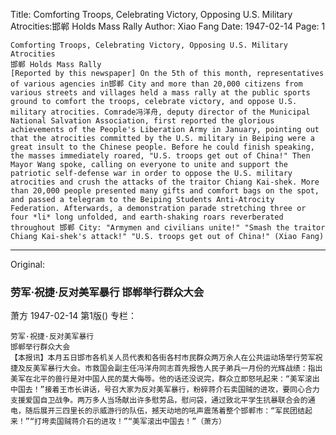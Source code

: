 Title: Comforting Troops, Celebrating Victory, Opposing U.S. Military Atrocities:邯郸 Holds Mass Rally
Author: Xiao Fang
Date: 1947-02-14
Page: 1

    Comforting Troops, Celebrating Victory, Opposing U.S. Military Atrocities
    邯郸 Holds Mass Rally
    [Reported by this newspaper] On the 5th of this month, representatives of various agencies in邯郸 City and more than 20,000 citizens from various streets and villages held a mass rally at the public sports ground to comfort the troops, celebrate victory, and oppose U.S. military atrocities. Comrade冯洋舟, deputy director of the Municipal National Salvation Association, first reported the glorious achievements of the People's Liberation Army in January, pointing out that the atrocities committed by the U.S. military in Beiping were a great insult to the Chinese people. Before he could finish speaking, the masses immediately roared, "U.S. troops get out of China!" Then Mayor Wang spoke, calling on everyone to unite and support the patriotic self-defense war in order to oppose the U.S. military atrocities and crush the attacks of the traitor Chiang Kai-shek. More than 20,000 people presented many gifts and comfort bags on the spot, and passed a telegram to the Beiping Students Anti-Atrocity Federation. Afterwards, a demonstration parade stretching three or four *li* long unfolded, and earth-shaking roars reverberated throughout 邯郸 City: "Armymen and civilians unite!" "Smash the traitor Chiang Kai-shek's attack!" "U.S. troops get out of China!" (Xiao Fang)



<hr /> 

Original: 


### 劳军·祝捷·反对美军暴行  邯郸举行群众大会
萧方
1947-02-14
第1版()
专栏：

    劳军·祝捷·反对美军暴行
    邯郸举行群众大会
    【本报讯】本月五日邯市各机关人员代表和各街各村市民群众两万余人在公共运动场举行劳军祝捷及反美军暴行大会。市救国会副主任冯洋舟同志首先报告人民子弟兵一月份的光辉战绩：指出美军在北平的兽行是对中国人民的莫大侮辱。他的话还没说完，群众立即怒吼起来：“美军滚出中国去！”接着王市长讲话，号召大家为反对美军暴行，粉碎蒋介石卖国贼的进攻，要同心合力支援爱国自卫战争。两万多人当场献出许多慰劳品，慰问袋，通过致北平学生抗暴联合会的通电，随后展开三四里长的示威游行的队伍，撼天动地的吼声震荡着整个邯郸市：“军民团结起来！”“打垮卖国贼蒋介石的进攻！”“美军滚出中国去！”（萧方）
